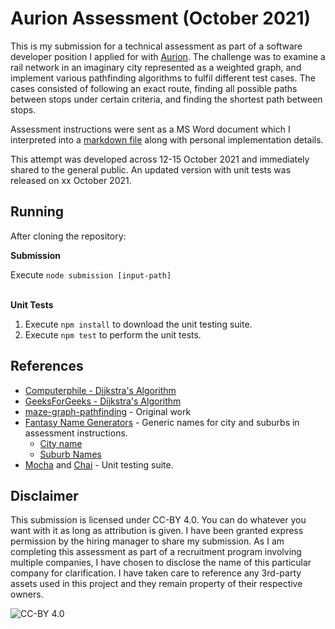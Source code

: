 # Aurion Assessment (October 2021)

This is my submission for a technical assessment as part of a software developer position I applied for with [Aurion](https://aurion.com/). The challenge was to examine a rail network in an imaginary city represented as a weighted graph, and implement various pathfinding algorithms to fulfil different test cases. The cases consisted of following an exact route, finding all possible paths between stops under certain criteria, and finding the shortest path between stops.

Assessment instructions were sent as a MS Word document which I interpreted into a [markdown file](./instructions.md) along with personal implementation details.

This attempt was developed across 12-15 October 2021 and immediately shared to the general public. An updated version with unit tests was released on xx October 2021.

## Running

After cloning the repository:

**Submission**

Execute `node submission [input-path]`

\
**Unit Tests**
1. Execute `npm install` to download the unit testing suite.
2. Execute `npm test` to perform the unit tests.

## References

* [Computerphile - Dijkstra's Algorithm](https://www.youtube.com/watch?v=GazC3A4OQTE)
* [GeeksForGeeks - Dijkstra's Algorithm](https://www.geeksforgeeks.org/dijkstras-shortest-path-algorithm-greedy-algo-7/)
* [maze-graph-pathfinding](https://github.com/tjohnston-softdev/maze-graph-pathfinding) - Original work
* [Fantasy Name Generators](https://www.fantasynamegenerators.com/) - Generic names for city and suburbs in assessment instructions.
	* [City name](https://www.fantasynamegenerators.com/city-names.php)
	* [Suburb Names](https://www.fantasynamegenerators.com/city-district-names.php)
* [Mocha](https://mochajs.org/) and [Chai](https://www.chaijs.com/) - Unit testing suite.

## Disclaimer

This submission is licensed under CC-BY 4.0. You can do whatever you want with it as long as attribution is given. I have been granted express permission by the hiring manager to share my submission. As I am completing this assessment as part of a recruitment program involving multiple companies, I have chosen to disclose the name of this particular company for clarification. I have taken care to reference any 3rd-party assets used in this project and they remain property of their respective owners.

![CC-BY 4.0](https://i.creativecommons.org/l/by/4.0/88x31.png)